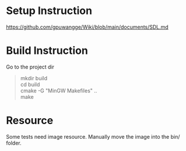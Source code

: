# Setup Instruction
https://github.com/gpuwangge/Wiki/blob/main/documents/SDL.md  

# Build Instruction
Go to the project dir  
> mkdir build  
> cd build  
> cmake -G "MinGW Makefiles" ..  
> make  
  
# Resource
Some tests need image resource. Manually move the image into the bin/ folder.



